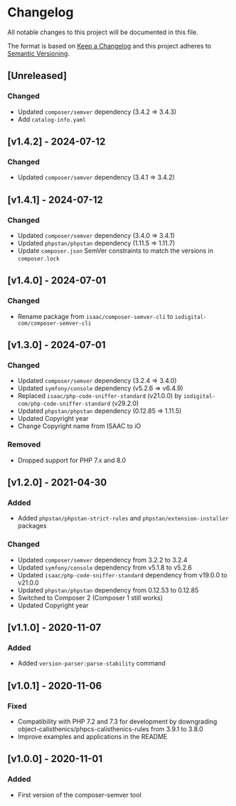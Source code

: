 # Changelog
All notable changes to this project will be documented in this file.

The format is based on [Keep a Changelog](http://keepachangelog.com/en/1.0.0/)
and this project adheres to [Semantic Versioning](http://semver.org/spec/v2.0.0.html).

## [Unreleased]

### Changed

- Updated `composer/semver` dependency (3.4.2 => 3.4.3)
- Add `catalog-info.yaml`

## [v1.4.2] - 2024-07-12

### Changed

- Updated `composer/semver` dependency (3.4.1 => 3.4.2)

## [v1.4.1] - 2024-07-12

### Changed

- Updated `composer/semver` dependency (3.4.0 => 3.4.1)
- Updated `phpstan/phpstan` dependency (1.11.5 => 1.11.7)
- Update `composer.json` SemVer constraints to match the versions in `composer.lock`

## [v1.4.0] - 2024-07-01

### Changed

- Rename package from `isaac/composer-semver-cli` to `iodigital-com/composer-semver-cli`

## [v1.3.0] - 2024-07-01

### Changed

- Updated `composer/semver` dependency (3.2.4 => 3.4.0)
- Updated `symfony/console` dependency (v5.2.6 => v6.4.9)
- Replaced `isaac/php-code-sniffer-standard` (v21.0.0) by `iodigital-com/php-code-sniffer-standard` (v29.2.0)
- Updated `phpstan/phpstan` dependency (0.12.85 => 1.11.5)
- Updated Copyright year
- Change Copyright name from ISAAC to iO

### Removed

- Dropped support for PHP 7.x and 8.0

## [v1.2.0] - 2021-04-30

### Added

- Added `phpstan/phpstan-strict-rules` and `phpstan/extension-installer` packages

### Changed

- Updated `composer/semver` dependency from 3.2.2 to 3.2.4
- Updated `symfony/console` dependency from v5.1.8 to v5.2.6
- Updated `isaac/php-code-sniffer-standard` dependency from v19.0.0 to v21.0.0
- Updated `phpstan/phpstan` dependency from 0.12.53 to 0.12.85
- Switched to Composer 2 (Composer 1 still works)
- Updated Copyright year

## [v1.1.0] - 2020-11-07

### Added

- Added `version-parser:parse-stability` command

## [v1.0.1] - 2020-11-06

### Fixed

- Compatibility with PHP 7.2 and 7.3 for development by downgrading object-calisthenics/phpcs-calisthenics-rules from 3.9.1 to 3.8.0
- Improve examples and applications in the README

## [v1.0.0] - 2020-11-01

### Added

- First version of the composer-semver tool

